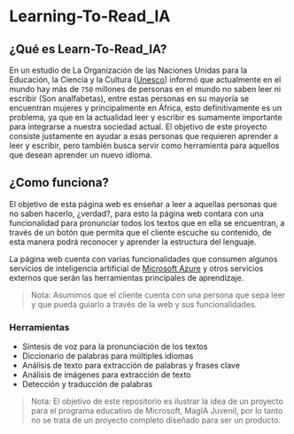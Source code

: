 # Learning-To-Read_IA

## ¿Qué es Learn-To-Read_IA?

En un estudio de La Organización de las Naciones Unidas para la Educación, la Ciencia y la Cultura ([Unesco](https://en.unesco.org/)) informó que actualmente en el mundo hay más de `750` millones de personas en el mundo no saben leer ni escribir (Son analfabetas), entre estas personas en su mayoría se encuentran mujeres y principalmente en África, esto definitivamente es un problema, ya que en la actualidad leer y escribir es sumamente importante para integrarse a nuestra sociedad actual. El objetivo de este proyecto consiste justamente en ayudar a esas personas que requieren aprender a leer y escribir, pero también busca servir como herramienta para aquellos que desean aprender un nuevo idioma.


## ¿Como funciona?

El objetivo de esta página web es enseñar a leer a aquellas personas que no saben hacerlo, ¿verdad?, para esto la página web contara con una funcionalidad para pronunciar todos los textos que en ella se encuentran, a través de un botón que permita que el cliente escuche su contenido, de esta manera podrá reconocer y aprender la estructura del lenguaje.

La página web cuenta con varias funcionalidades que consumen algunos servicios de inteligencia artificial de [Microsoft Azure](https://azure.microsoft.com/) y otros servicios externos que serán las herramientas principales de aprendizaje.


> Nota: Asumimos que el cliente cuenta con una persona que sepa leer y que pueda guiarlo a través de la web y sus funcionalidades.


### Herramientas

- Síntesis de voz para la pronunciación de los textos
- Diccionario de palabras para múltiples idiomas
- Análisis de texto para extracción de palabras y frases clave
- Análisis de imágenes para extracción de texto
- Detección y traducción de palabras


> Nota: El objetivo de este repositorio es ilustrar la idea de un proyecto para el programa educativo de Microsoft, MagIA Juvenil, por lo tanto no se trata de un proyecto completo diseñado para ser un producto.

